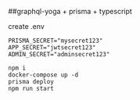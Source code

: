 ##graphql-yoga + prisma + typescript

create .env

```
PRISMA_SECRET="mysecret123"
APP_SECRET="jwtsecret123"
ADMIN_SECRET="adminsecret123"
```

```
npm i
docker-compose up -d
prisma deploy
npm run start
```
